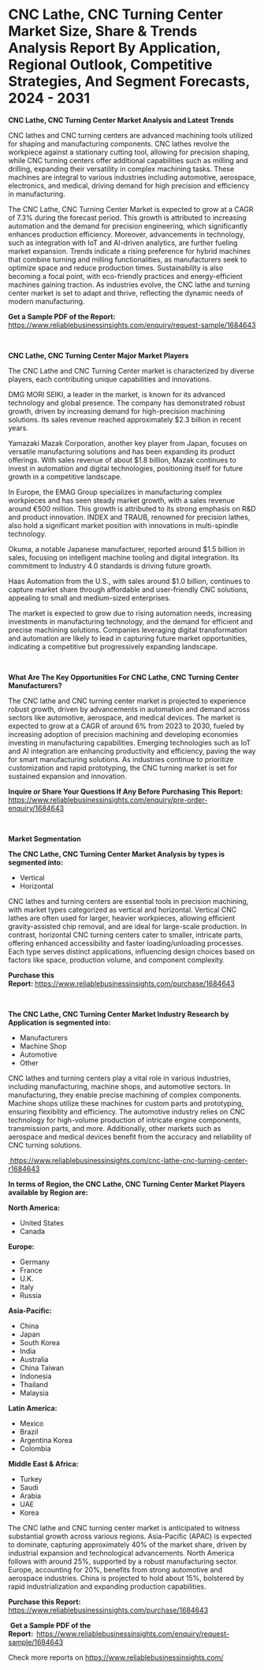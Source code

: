 <p><h1>CNC Lathe, CNC Turning Center Market Size, Share & Trends Analysis Report By Application, Regional Outlook, Competitive Strategies, And Segment Forecasts, 2024 - 2031</h1></p><p><strong>CNC Lathe, CNC Turning Center Market Analysis and Latest Trends</strong></p>
<p><p>CNC lathes and CNC turning centers are advanced machining tools utilized for shaping and manufacturing components. CNC lathes revolve the workpiece against a stationary cutting tool, allowing for precision shaping, while CNC turning centers offer additional capabilities such as milling and drilling, expanding their versatility in complex machining tasks. These machines are integral to various industries including automotive, aerospace, electronics, and medical, driving demand for high precision and efficiency in manufacturing.</p><p>The CNC Lathe, CNC Turning Center Market is expected to grow at a CAGR of 7.3% during the forecast period. This growth is attributed to increasing automation and the demand for precision engineering, which significantly enhances production efficiency. Moreover, advancements in technology, such as integration with IoT and AI-driven analytics, are further fueling market expansion. Trends indicate a rising preference for hybrid machines that combine turning and milling functionalities, as manufacturers seek to optimize space and reduce production times. Sustainability is also becoming a focal point, with eco-friendly practices and energy-efficient machines gaining traction. As industries evolve, the CNC lathe and turning center market is set to adapt and thrive, reflecting the dynamic needs of modern manufacturing.</p></p>
<p><strong>Get a Sample PDF of the Report:&nbsp;</strong> <a href="https://www.reliablebusinessinsights.com/enquiry/request-sample/1684643?utm_campaign=950&utm_medium=2&utm_source=Github&utm_content=ia&utm_term=30122024&utm_id=cnc-lathe-cnc-turning-center">https://www.reliablebusinessinsights.com/enquiry/request-sample/1684643</a></p>
<p>&nbsp;</p>
<p><strong>CNC Lathe, CNC Turning Center Major Market Players</strong></p>
<p><p>The CNC Lathe and CNC Turning Center market is characterized by diverse players, each contributing unique capabilities and innovations. </p><p>DMG MORI SEIKI, a leader in the market, is known for its advanced technology and global presence. The company has demonstrated robust growth, driven by increasing demand for high-precision machining solutions. Its sales revenue reached approximately $2.3 billion in recent years.</p><p>Yamazaki Mazak Corporation, another key player from Japan, focuses on versatile manufacturing solutions and has been expanding its product offerings. With sales revenue of about $1.8 billion, Mazak continues to invest in automation and digital technologies, positioning itself for future growth in a competitive landscape.</p><p>In Europe, the EMAG Group specializes in manufacturing complex workpieces and has seen steady market growth, with a sales revenue around €500 million. This growth is attributed to its strong emphasis on R&D and product innovation. INDEX and TRAUB, renowned for precision lathes, also hold a significant market position with innovations in multi-spindle technology.</p><p>Okuma, a notable Japanese manufacturer, reported around $1.5 billion in sales, focusing on intelligent machine tooling and digital integration. Its commitment to Industry 4.0 standards is driving future growth.</p><p>Haas Automation from the U.S., with sales around $1.0 billion, continues to capture market share through affordable and user-friendly CNC solutions, appealing to small and medium-sized enterprises.</p><p>The market is expected to grow due to rising automation needs, increasing investments in manufacturing technology, and the demand for efficient and precise machining solutions. Companies leveraging digital transformation and automation are likely to lead in capturing future market opportunities, indicating a competitive but progressively expanding landscape.</p></p>
<p>&nbsp;</p>
<p><strong>What Are The Key Opportunities For CNC Lathe, CNC Turning Center Manufacturers?</strong></p>
<p><p>The CNC lathe and CNC turning center market is projected to experience robust growth, driven by advancements in automation and demand across sectors like automotive, aerospace, and medical devices. The market is expected to grow at a CAGR of around 6% from 2023 to 2030, fueled by increasing adoption of precision machining and developing economies investing in manufacturing capabilities. Emerging technologies such as IoT and AI integration are enhancing productivity and efficiency, paving the way for smart manufacturing solutions. As industries continue to prioritize customization and rapid prototyping, the CNC turning market is set for sustained expansion and innovation.</p></p>
<p><strong>Inquire or Share Your Questions If Any Before Purchasing This Report:</strong> <a href="https://www.reliablebusinessinsights.com/enquiry/pre-order-enquiry/1684643?utm_campaign=950&utm_medium=2&utm_source=Github&utm_content=ia&utm_term=30122024&utm_id=cnc-lathe-cnc-turning-center">https://www.reliablebusinessinsights.com/enquiry/pre-order-enquiry/1684643</a></p>
<p>&nbsp;</p>
<p><strong>Market Segmentation</strong></p>
<p><strong>The CNC Lathe, CNC Turning Center Market Analysis by types is segmented into:</strong></p>
<p><ul><li>Vertical</li><li>Horizontal</li></ul></p>
<p><p>CNC lathes and turning centers are essential tools in precision machining, with market types categorized as vertical and horizontal. Vertical CNC lathes are often used for larger, heavier workpieces, allowing efficient gravity-assisted chip removal, and are ideal for large-scale production. In contrast, horizontal CNC turning centers cater to smaller, intricate parts, offering enhanced accessibility and faster loading/unloading processes. Each type serves distinct applications, influencing design choices based on factors like space, production volume, and component complexity.</p></p>
<p><strong>Purchase this Report:&nbsp;</strong><a href="https://www.reliablebusinessinsights.com/purchase/1684643?utm_campaign=950&utm_medium=2&utm_source=Github&utm_content=ia&utm_term=30122024&utm_id=cnc-lathe-cnc-turning-center">https://www.reliablebusinessinsights.com/purchase/1684643</a></p>
<p>&nbsp;</p>
<p><strong>The CNC Lathe, CNC Turning Center Market Industry Research by Application is segmented into:</strong></p>
<p><ul><li>Manufacturers</li><li>Machine Shop</li><li>Automotive</li><li>Other</li></ul></p>
<p><p>CNC lathes and turning centers play a vital role in various industries, including manufacturing, machine shops, and automotive sectors. In manufacturing, they enable precise machining of complex components. Machine shops utilize these machines for custom parts and prototyping, ensuring flexibility and efficiency. The automotive industry relies on CNC technology for high-volume production of intricate engine components, transmission parts, and more. Additionally, other markets such as aerospace and medical devices benefit from the accuracy and reliability of CNC turning solutions.</p></p>
<p><a href="https://www.reliablebusinessinsights.com/cnc-lathe-cnc-turning-center-r1684643?utm_campaign=950&utm_medium=2&utm_source=Github&utm_content=ia&utm_term=30122024&utm_id=cnc-lathe-cnc-turning-center">&nbsp;https://www.reliablebusinessinsights.com/cnc-lathe-cnc-turning-center-r1684643</a></p>
<p><strong>In terms of Region, the CNC Lathe, CNC Turning Center Market Players available by Region are:</strong></p>
<p>
    <p> <strong> North America: </strong>
        <ul>
            <li>United States</li>
            <li>Canada</li>
        </ul>
        </p> 
    <p> <strong> Europe: </strong>
        <ul>
            <li>Germany</li>
            <li>France</li>
            <li>U.K.</li>
            <li>Italy</li>
            <li>Russia</li>
        </ul>
        </p> 
    <p> <strong> Asia-Pacific: </strong>
        <ul>
            <li>China</li>
            <li>Japan</li>
            <li>South Korea</li>
            <li>India</li>
            <li>Australia</li>
            <li>China Taiwan</li>
            <li>Indonesia</li>
            <li>Thailand</li>
            <li>Malaysia</li>
        </ul>
        </p> 
    <p> <strong> Latin America: </strong>
        <ul>
            <li>Mexico</li>
            <li>Brazil</li>
            <li>Argentina Korea</li>
            <li>Colombia</li>
        </ul>
        </p> 
    <p> <strong> Middle East & Africa: </strong>
        <ul>
            <li>Turkey</li>
            <li>Saudi</li>
            <li>Arabia</li>
            <li>UAE</li>
            <li>Korea</li>
        </ul>
    </p>
    </p>
<p><p>The CNC lathe and CNC turning center market is anticipated to witness substantial growth across various regions. Asia-Pacific (APAC) is expected to dominate, capturing approximately 40% of the market share, driven by industrial expansion and technological advancements. North America follows with around 25%, supported by a robust manufacturing sector. Europe, accounting for 20%, benefits from strong automotive and aerospace industries. China is projected to hold about 15%, bolstered by rapid industrialization and expanding production capabilities.</p></p>
<p><strong>Purchase this Report: </strong><a href="https://www.reliablebusinessinsights.com/purchase/1684643?utm_campaign=950&utm_medium=2&utm_source=Github&utm_content=ia&utm_term=30122024&utm_id=cnc-lathe-cnc-turning-center">https://www.reliablebusinessinsights.com/purchase/1684643</a></p>
<p>&nbsp;<strong>Get a Sample PDF of the Report:&nbsp;&nbsp;</strong><a href="https://www.reliablebusinessinsights.com/enquiry/request-sample/1684643?utm_campaign=950&utm_medium=2&utm_source=Github&utm_content=ia&utm_term=30122024&utm_id=cnc-lathe-cnc-turning-center">https://www.reliablebusinessinsights.com/enquiry/request-sample/1684643</a></p>
<p><strong></strong></p>
<p>Check more reports on <a href="https://www.reliablebusinessinsights.com/?utm_campaign=950&utm_medium=2&utm_source=Github&utm_content=ia&utm_term=30122024&utm_id=cnc-lathe-cnc-turning-center">https://www.reliablebusinessinsights.com/</a></p>